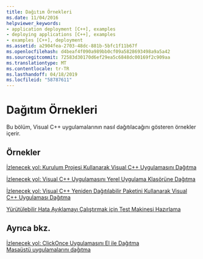 ```yaml
---
title: Dağıtım Örnekleri
ms.date: 11/04/2016
helpviewer_keywords:
- application deployment [C++], examples
- deploying applications [C++], examples
- examples [C++], deployment
ms.assetid: a2904fea-2703-48dc-881b-5bfc1f11b67f
ms.openlocfilehash: d4beaf4f090a989bb0cf09a5828693498a9a5a42
ms.sourcegitcommit: 72583d30170d6ef29ea5c6848dc00169f2c909aa
ms.translationtype: MT
ms.contentlocale: tr-TR
ms.lasthandoff: 04/18/2019
ms.locfileid: "58787611"
---
```

# <a name="deployment-examples"></a>Dağıtım Örnekleri

Bu bölüm, Visual C++ uygulamalarının nasıl dağıtılacağını gösteren örnekler içerir.

## <a name="examples"></a>Örnekler

[İzlenecek yol: Kurulum Projesi Kullanarak Visual C++ Uygulamasını Dağıtma](walkthrough-deploying-a-visual-cpp-application-by-using-a-setup-project.md)

[İzlenecek yol: Visual C++ Uygulamasını Yerel Uygulama Klasörüne Dağıtma](walkthrough-deploying-a-visual-cpp-application-to-an-application-local-folder.md)

[İzlenecek yol: Visual C++ Yeniden Dağıtılabilir Paketini Kullanarak Visual C++ Uygulaması Dağıtma](deploying-visual-cpp-application-by-using-the-vcpp-redistributable-package.md)

[Yürütülebilir Hata Ayıklamayı Çalıştırmak için Test Makinesi Hazırlama](preparing-a-test-machine-to-run-a-debug-executable.md)

## <a name="see-also"></a>Ayrıca bkz.

[İzlenecek yol: ClickOnce Uygulamasını El ile Dağıtma](/visualstudio/deployment/walkthrough-manually-deploying-a-clickonce-application)<br>
[Masaüstü uygulamalarını dağıtma](deploying-native-desktop-applications-visual-cpp.md)
